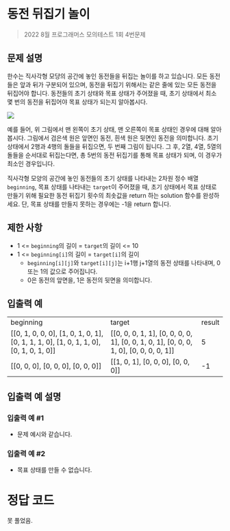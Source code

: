 # 동전 뒤집기 놀이

> 2022 8월 프로그래머스 모의테스트 1회 4번문제

## 문제 설명

한수는 직사각형 모댱의 공간에 놓인 동전들을 뒤집는 놀이를 하고 있습니다. 모든 동전들은 앞과 뒤가 구분되어 있으며, 동전을 뒤집기 위해서는 같은 줄에 있는 모든 동전을 뒤집어야 합니다. 동전들의 초기 상태와 목표 상태가 주어졌을 때, 초기 상태에서 최소 몇 번의 동전을 뒤집어야 목표 상태가 되는지 알아봅시다.

<img src="https://user-images.githubusercontent.com/64957267/186406706-80d35c24-a6a1-4fa7-ab70-2973ce4e2dcd.jpeg">

예를 들어, 위 그림에서 맨 왼쪽이 초기 상태, 맨 오른쪽이 목표 상태인 경우에 대해 알아봅시다. 그림에서 검은색 원은 앞면인 동전, 흰색 원은 뒷면인 동전을 의미합니다. 초기 상태에서 2행과 4행의 돌들을 뒤집으면, 두 번째 그림이 됩니다. 그 후, 2열, 4열, 5열의 돌들을 순서대로 뒤집는다면, 총 5번의 동전 뒤집기를 통해 목표 상태가 되며, 이 경우가 최소인 경우입니다.

직사각형 모양의 공간에 놓인 동전들의 초기 상태를 나타내는 2차원 정수 배열 `beginning`, 목표 상태를 나타내는 `target`이 주어졌을 때, 초기 상태에서 목표 상태로 만들기 위해 필요한 동전 뒤집기 횟수의 최솟값을 return 하는 solution 함수를 완성하세요. 단, 목표 상태를 만들지 못하는 경우에는 -1을 return 합니다.

## 제한 사항

- 1 <= `beginning`의 길이 = `target`의 길이 <= 10
- 1 <= `beginning[i]`의 길이 = `target[i]`의 길이
  - `beginning[i][j]`와 `target[i][j]`는 i+1행 j+1열의 동전 상태를 나타내며, 0 또는 1의 값으로 주어집니다.
  - 0은 동전의 앞면을, 1은 동전의 뒷면을 의미합니다.

## 입출력 예

<table>
  <tr>
    <td>beginning</td>
    <td>target</td>
    <td>result</td>
  </tr>
  <tr>
    <td>[[0, 1, 0, 0, 0], [1, 0, 1, 0, 1], [0, 1, 1, 1, 0], [1, 0, 1, 1, 0], [0, 1, 0, 1, 0]]</td>
    <td>[[0, 0, 0, 1, 1], [0, 0, 0, 0, 1], [0, 0, 1, 0, 1], [0, 0, 0, 1, 0], [0, 0, 0, 0, 1]]</td>
    <td>5</td>
  </tr>
  <tr>
    <td>[[0, 0, 0], [0, 0, 0], [0, 0, 0]]</td>
    <td>[[1, 0, 1], [0, 0, 0], [0, 0, 0]]</td>
    <td>-1</td>
  </tr>
</table>

## 입출력 예 설명

### 입출력 예 #1

- 문제 예시와 같습니다.

### 입출력 예 #2

- 목표 상태를 만들 수 없습니다.

# 정답 코드

못 풀었음.
